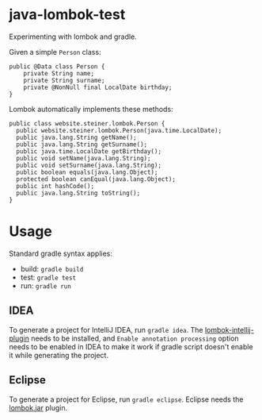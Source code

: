 # java-lombok-test
Experimenting with lombok and gradle.

Given a simple `Person` class:
```
public @Data class Person {
	private String name;
	private String surname;
	private @NonNull final LocalDate birthday;
}
```

Lombok automatically implements these methods:
```
public class website.steiner.lombok.Person {
  public website.steiner.lombok.Person(java.time.LocalDate);
  public java.lang.String getName();
  public java.lang.String getSurname();
  public java.time.LocalDate getBirthday();
  public void setName(java.lang.String);
  public void setSurname(java.lang.String);
  public boolean equals(java.lang.Object);
  protected boolean canEqual(java.lang.Object);
  public int hashCode();
  public java.lang.String toString();
}
```

# Usage
Standard gradle syntax applies:

- build: `gradle build`
- test: `gradle test`
- run: `gradle run`

## IDEA
To generate a project for IntelliJ IDEA, run `gradle idea`. The 
[lombok-intellij-plugin](https://github.com/mplushnikov/lombok-intellij-plugin) 
needs to be installed, and `Enable annotation processing` option needs to be enabled
in IDEA to make it work if gradle script doesn't enable it while generating the project.

## Eclipse
To generate a project for Eclipse, run `gradle eclipse`. Eclipse needs the 
[lombok.jar](http://projectlombok.org/download.html) plugin.
